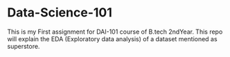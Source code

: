 # Data-Science-101
This is my First assignment for DAI-101 course of B.tech 2ndYear. This repo will explain the EDA (Exploratory data analysis) of a dataset mentioned as superstore.
